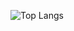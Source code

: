 ![Top Langs](https://github-readme-stats.vercel.app/api/top-langs/?username=leytonoday&layout=compact&count_private=true&show_icons=true)
